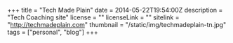 +++
title = "Tech Made Plain"
date = 2014-05-22T19:54:00Z 
description = "Tech Coaching site"
license = ""
licenseLink = ""
sitelink = "http://techmadeplain.com"
thumbnail = "/static/img/techmadeplain-tn.jpg"
tags = ["personal", "blog"]
+++

